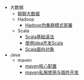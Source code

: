 - 大数据
    - [聊聊大数据](README.md "The greatest guide in the world")
    - Hadoop
      - [Hadoop伪集群模式部署](bigdata/hadoop/hadoop_install.md)
    - Scala
      - [Scala基础语法](bigdata/scala/scala_door.md)
      - [使用idea开发Scala](bigdata/scala/scala_idea.md)
      - [Scala面向对象️](bigdata/scala/scala_object.md)
- Java
    - maven
      - [maven核心配置](java/maven/maven_conf.md)
      - [maven私服使用与插件开发](java/maven/maven_plugin.md)